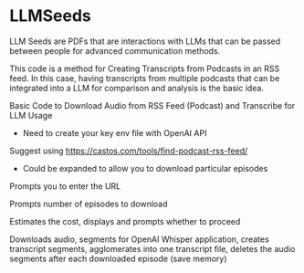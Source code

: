 # LLMSeeds

LLM Seeds are PDFs that are interactions with LLMs that can be passed between people for advanced communication methods. 

This code is a method for Creating Transcripts from Podcasts in an RSS feed. 
In this case, having transcripts from multiple podcasts that can be integrated into a LLM for comparison and analysis is the basic idea. 

Basic Code to Download Audio from RSS Feed (Podcast) and Transcribe for LLM Usage

* Need to create your key env file with OpenAI API

Suggest using https://castos.com/tools/find-podcast-rss-feed/

* Could be expanded to allow you to download particular episodes

Prompts you to enter the URL

Prompts number of episodes to download

Estimates the cost, displays and prompts whether to proceed

Downloads audio, segments for OpenAI Whisper application, creates transcript segments, agglomerates into one transcript file, deletes the audio segments after each downloaded episode (save memory)
